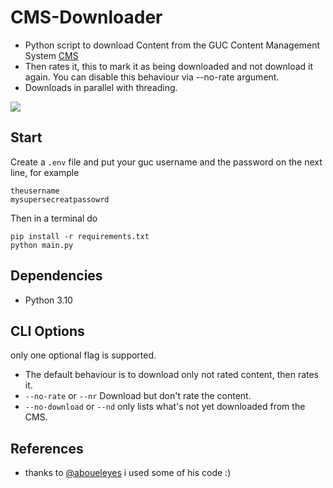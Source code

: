 # CMS-Downloader

- Python script to download Content from the GUC Content Management System [CMS](https://cms.guc.edu.eg/)
- Then rates it, this to mark it as being downloaded and not download it again. You can disable this behaviour via --no-rate argument.
- Downloads in parallel with threading.

![](https://i.imgur.com/oXib1qA.gif)

## Start

Create a `.env` file and put your guc username and the password on the next line, for example

```
theusername
mysupersecreatpassowrd
```

Then in a terminal do

```
pip install -r requirements.txt
python main.py
```

## Dependencies

- Python 3.10

## CLI Options

only one optional flag is supported.

- The default behaviour is to download only not rated content, then rates it.
- `--no-rate` or `--nr` Download but don't rate the content.
- `--no-download` or `--nd` only lists what's not yet downloaded from the CMS.

<!-- Images or Output text -->

## References

- thanks to [@aboueleyes](https://github.com/aboueleyes/cms-downloader-refined) i used some of his code :)
